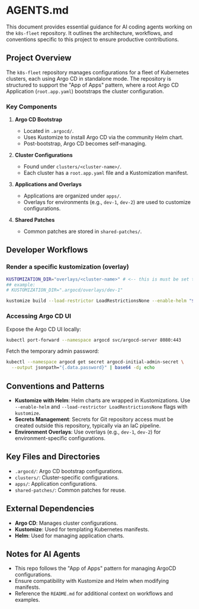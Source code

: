 # AGENTS.md

This document provides essential guidance for AI coding agents working on the `k8s-fleet` repository. It outlines the architecture, workflows, and conventions specific to this project to ensure productive contributions.

## Project Overview

The `k8s-fleet` repository manages configurations for a fleet of Kubernetes clusters, each using Argo CD in standalone mode. The repository is structured to support the "App of Apps" pattern, where a root Argo CD Application (`root.app.yaml`) bootstraps the cluster configuration.

### Key Components

1. **Argo CD Bootstrap**

   - Located in `.argocd/`.
   - Uses Kustomize to install Argo CD via the community Helm chart.
   - Post-bootstrap, Argo CD becomes self-managing.

2. **Cluster Configurations**

   - Found under `clusters/<cluster-name>/`.
   - Each cluster has a `root.app.yaml` file and a Kustomization manifest.

3. **Applications and Overlays**

   - Applications are organized under `apps/`.
   - Overlays for environments (e.g., `dev-1`, `dev-2`) are used to customize configurations.

4. **Shared Patches**
   - Common patches are stored in `shared-patches/`.

## Developer Workflows

### Render a specific kustomization (overlay)

```sh
KUSTOMIZATION_DIR="overlays/<cluster-name>" # <-- this is must be set to the relative path to the overlay to render
## example:
# KUSTOMIZATION_DIR=".argocd/overlays/dev-1"
```

```sh
kustomize build --load-restrictor LoadRestrictionsNone --enable-helm "${KUSTOMIZATION_DIR}"
```

### Accessing Argo CD UI

Expose the Argo CD UI locally:

```sh
kubectl port-forward --namespace argocd svc/argocd-server 8080:443
```

Fetch the temporary admin password:

```sh
kubectl --namespace argocd get secret argocd-initial-admin-secret \
  --output jsonpath="{.data.password}" | base64 -d; echo
```

## Conventions and Patterns

- **Kustomize with Helm**: Helm charts are wrapped in Kustomizations. Use `--enable-helm` and `--load-restrictor LoadRestrictionsNone` flags with `kustomize`.
- **Secrets Management**: Secrets for Git repository access must be created outside this repository, typically via an IaC pipeline.
- **Environment Overlays**: Use overlays (e.g., `dev-1`, `dev-2`) for environment-specific configurations.

## Key Files and Directories

- `.argocd/`: Argo CD bootstrap configurations.
- `clusters/`: Cluster-specific configurations.
- `apps/`: Application configurations.
- `shared-patches/`: Common patches for reuse.

## External Dependencies

- **Argo CD**: Manages cluster configurations.
- **Kustomize**: Used for templating Kubernetes manifests.
- **Helm**: Used for managing application charts.

## Notes for AI Agents

- This repo follows the "App of Apps" pattern for managing ArgoCD configurations.
- Ensure compatibility with Kustomize and Helm when modifying manifests.
- Reference the `README.md` for additional context on workflows and examples.
